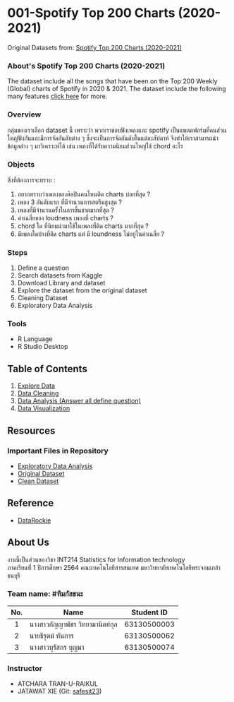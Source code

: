 # 001-Spotify Top 200 Charts (2020-2021)
Original Datasets from:  [Spotify Top 200 Charts (2020-2021)](https://www.kaggle.com/sashankpillai/spotify-top-200-charts-20202021)

### About's Spotify Top 200 Charts (2020-2021)
The dataset include all the songs that have been on the Top 200 Weekly (Global) charts of Spotify in 2020 & 2021.
The dataset include the following many features [click here](https://github.com/sit-2021-int214/001-Spotify-Top/blob/main/dataset_feature.md) for more.

### Overview 
กลุ่มของเราเลือก dataset นี้ เพราะว่า พวกเราชอบฟังเพลงและ spotify เป็นแพลตฟอร์มที่คนส่วนใหญ่ฟังกันและมีการจัดอันดับต่าง ๆ 
ซึ่งจะเป็นการจัดอันดับในแต่ละสัปดาห์ จึงทำให้เราสามารถนำข้อมูลต่าง ๆ มาวิเคราะห์ได้ เช่น เพลงที่ได้รับความนิยมส่วนใหญ่ใช้ chord อะไร
### Objects
สิ่งที่ต้องการจะทราบ :
1. อยากทราบว่าเพลงของศิลปินคนไหนติด charts บ่อยที่สุด ?
2. เพลง 3 อันดับแรก ที่มีจำนวนการสตรีมสูงสุด ?
3. เพลงที่มีจำนวนครั้งในการขึ้นชาตมากที่สุด ?
4. ค่าเฉลี่ยของ loudness เพลงที่ charts ?
5. chord ใด ที่นิยมนำมาใช้ในเพลงที่ติด charts มากที่สุด ?
6. มีเพลงใดบ้างที่ติด charts แต่ มี loundness ไม่อยู่ในค่าเฉลี่ย ?

### Steps
1. Define a question
2. Search datasets from Kaggle
3. Download Library and dataset
4. Explore the dataset from the original dataset
5. Cleaning Dataset
6. Exploratory Data Analysis

### Tools

- R Language
- R Studio Desktop

## Table of Contents
1. [Explore Data](https://github.com/sit-2021-int214/001-Spotify-Top/blob/main/exploreData.md)
2. [Data Cleaning](https://github.com/sit-2021-int214/001-Spotify-Top/blob/main/data_cleaning.md)
3. [Data Analysis (Answer all define question)](https://github.com/sit-2021-int214/001-Spotify-Top/blob/main/answer_question.md)
4. [Data Visualization](#)

## Resources

### Important Files in Repository

- [Exploratory Data Analysis](https://github.com/sit-2021-int214/001-Spotify-Top/blob/main/answer_question.md)
- [Original Dataset](https://github.com/sit-2021-int214/001-Spotify-Top/blob/main/spotify_dataset_original.csv)
- [Clean Dataset](https://github.com/sit-2021-int214/001-Spotify-Top/blob/main/clean_spotify_dataset.csv)

## Reference
- [DataRockie](https://datarockie.com/blog/clean-missing-values-in-two-easy-steps-with-r-2/)
## About Us
งานนี้เป็นส่วนของวิชา INT214 Statistics for Information technology <br/> ภาคเรียนที่ 1 ปีการศึกษา 2564 คณะเทคโนโลยีสารสนเทศ มหาวิทยาลัยเทคโนโลยีพระจอมเกล้าธนบุรี
### Team name: #ทีมกัสชนะ
| No. | Name                         | Student ID   |
|:---:|----------------------------- |--------------|
|  1  | นางสาวกัญญาพัชร วิทยามานิตย์กุล    | 63130500003  |
|  2  | นายธีรุตม์ ทันการ                | 63130500062  |
|  3  | นางสาวบุรัสกร บุญมา	            | 63130500074  |

### Instructor
- ATCHARA TRAN-U-RAIKUL
- JATAWAT XIE (Git: [safesit23](https://github.com/safesit23))



